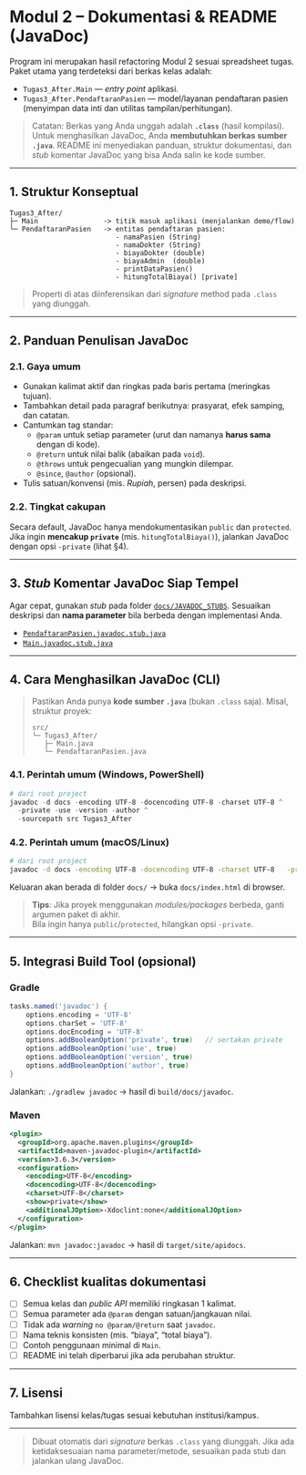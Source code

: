 # Modul 2 – Dokumentasi & README (JavaDoc)
Program ini merupakan hasil refactoring Modul 2 sesuai spreadsheet tugas. Paket utama yang terdeteksi dari berkas kelas adalah:

- `Tugas3_After.Main` — *entry point* aplikasi.
- `Tugas3_After.PendaftaranPasien` — model/layanan pendaftaran pasien (menyimpan data inti dan utilitas tampilan/perhitungan).

> Catatan: Berkas yang Anda unggah adalah **`.class`** (hasil kompilasi). Untuk menghasilkan JavaDoc, Anda **membutuhkan berkas sumber `.java`**. README ini menyediakan panduan, struktur dokumentasi, dan *stub* komentar JavaDoc yang bisa Anda salin ke kode sumber.

---

## 1. Struktur Konseptual
```
Tugas3_After/
├─ Main                -> titik masuk aplikasi (menjalankan demo/flow)
└─ PendaftaranPasien   -> entitas pendaftaran pasien:
                          - namaPasien (String)
                          - namaDokter (String)
                          - biayaDokter (double)
                          - biayaAdmin  (double)
                          - printDataPasien()
                          - hitungTotalBiaya() [private]
```
> Properti di atas diinferensikan dari *signature* method pada `.class` yang diunggah.

---

## 2. Panduan Penulisan JavaDoc
### 2.1. Gaya umum
- Gunakan kalimat aktif dan ringkas pada baris pertama (meringkas tujuan).
- Tambahkan detail pada paragraf berikutnya: prasyarat, efek samping, dan catatan.
- Cantumkan tag standar:
  - `@param` untuk setiap parameter (urut dan namanya **harus sama** dengan di kode).
  - `@return` untuk nilai balik (abaikan pada `void`).
  - `@throws` untuk pengecualian yang mungkin dilempar.
  - `@since`, `@author` (opsional).
- Tulis satuan/konvensi (mis. *Rupiah*, persen) pada deskripsi.

### 2.2. Tingkat cakupan
Secara default, JavaDoc hanya mendokumentasikan `public` dan `protected`.  
Jika ingin **mencakup `private`** (mis. `hitungTotalBiaya()`), jalankan JavaDoc dengan opsi `-private` (lihat §4).

---

## 3. *Stub* Komentar JavaDoc Siap Tempel
Agar cepat, gunakan *stub* pada folder [`docs/JAVADOC_STUBS`](docs/JAVADOC_STUBS). Sesuaikan deskripsi dan **nama parameter** bila berbeda dengan implementasi Anda.

- [`PendaftaranPasien.javadoc.stub.java`](docs/JAVADOC_STUBS/PendaftaranPasien.javadoc.stub.java)
- [`Main.javadoc.stub.java`](docs/JAVADOC_STUBS/Main.javadoc.stub.java)

---

## 4. Cara Menghasilkan JavaDoc (CLI)
> Pastikan Anda punya **kode sumber `.java`** (bukan `.class` saja). Misal, struktur proyek:
>
> ```
> src/
> └─ Tugas3_After/
>    ├─ Main.java
>    └─ PendaftaranPasien.java
> ```

### 4.1. Perintah umum (Windows, PowerShell)
```powershell
# dari root project
javadoc -d docs -encoding UTF-8 -docencoding UTF-8 -charset UTF-8 ^
  -private -use -version -author ^
  -sourcepath src Tugas3_After
```
### 4.2. Perintah umum (macOS/Linux)
```bash
# dari root project
javadoc -d docs -encoding UTF-8 -docencoding UTF-8 -charset UTF-8   -private -use -version -author   -sourcepath src Tugas3_After
```
Keluaran akan berada di folder `docs/` → buka `docs/index.html` di browser.

> **Tips**: Jika proyek menggunakan *modules/packages* berbeda, ganti argumen paket di akhir.  
> Bila ingin hanya `public`/`protected`, hilangkan opsi `-private`.

---

## 5. Integrasi Build Tool (opsional)
### Gradle
```groovy
tasks.named('javadoc') {
    options.encoding = 'UTF-8'
    options.charSet = 'UTF-8'
    options.docEncoding = 'UTF-8'
    options.addBooleanOption('private', true)   // sertakan private
    options.addBooleanOption('use', true)
    options.addBooleanOption('version', true)
    options.addBooleanOption('author', true)
}
```
Jalankan: `./gradlew javadoc` → hasil di `build/docs/javadoc`.

### Maven
```xml
<plugin>
  <groupId>org.apache.maven.plugins</groupId>
  <artifactId>maven-javadoc-plugin</artifactId>
  <version>3.6.3</version>
  <configuration>
    <encoding>UTF-8</encoding>
    <docencoding>UTF-8</docencoding>
    <charset>UTF-8</charset>
    <show>private</show>
    <additionalJOption>-Xdoclint:none</additionalJOption>
  </configuration>
</plugin>
```
Jalankan: `mvn javadoc:javadoc` → hasil di `target/site/apidocs`.

---

## 6. Checklist kualitas dokumentasi
- [ ] Semua kelas dan *public API* memiliki ringkasan 1 kalimat.
- [ ] Semua parameter ada `@param` dengan satuan/jangkauan nilai.
- [ ] Tidak ada *warning* `no @param/@return` saat `javadoc`.
- [ ] Nama teknis konsisten (mis. “biaya”, “total biaya”).
- [ ] Contoh penggunaan minimal di `Main`.
- [ ] README ini telah diperbarui jika ada perubahan struktur.

---

## 7. Lisensi
Tambahkan lisensi kelas/tugas sesuai kebutuhan institusi/kampus.

---

> Dibuat otomatis dari *signature* berkas `.class` yang diunggah. Jika ada ketidaksesuaian nama parameter/metode, sesuaikan pada stub dan jalankan ulang JavaDoc.
